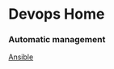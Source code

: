 <!-- TITLE: Devops -->
<!-- SUBTITLE: A quick summary of Devops -->

# Devops Home
### Automatic management
[Ansible](/devops/ansible)